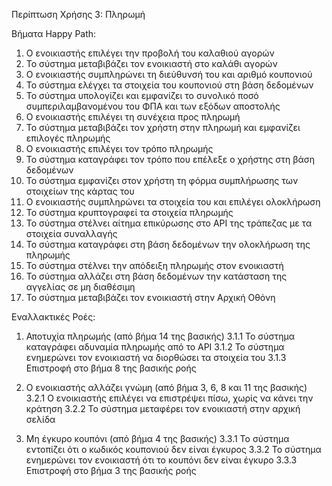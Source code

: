 Περίπτωση Χρήσης 3: Πληρωμή

Βήματα Happy Path:
1. Ο ενοικιαστής επιλέγει την προβολή του καλαθιού αγορών
2. Το σύστημα μεταβιβάζει τον ενοικιαστή στο καλάθι αγορών
3. Ο ενοικιαστής συμπληρώνει τη διεύθυνσή του και αριθμό κουπονιού
4. Το σύστημα ελέγχει τα στοιχεία του κουπονιού στη βάση δεδομένων
5. Το σύστημα υπολογίζει και εμφανίζει το συνολικό ποσό συμπεριλαμβανομένου του ΦΠΑ και των εξόδων αποστολής
6. Ο ενοικιαστής επιλέγει τη συνέχεια προς πληρωμή
7. Το σύστημα μεταβιβάζει τον χρήστη στην πληρωμή και εμφανίζει επιλογές πληρωμής
8. Ο ενοικιαστής επιλέγει τον τρόπο πληρωμής
9. Το σύστημα καταγράφει τον τρόπο που επέλεξε ο χρήστης στη βάση δεδομένων
10. Το σύστημα εμφανίζει στον χρήστη τη φόρμα συμπλήρωσης των στοιχείων της κάρτας του
11. Ο ενοικιαστής συμπληρώνει τα στοιχεία του και επιλέγει ολοκλήρωση
12. Το σύστημα κρυπτογραφεί τα στοιχεία πληρωμής
13. Το σύστημα στέλνει αίτημα επικύρωσης στο API της τράπεζας με τα στοιχεία συναλλαγής
14. Το σύστημα καταγράφει στη βάση δεδομένων την ολοκλήρωση της πληρωμής
15. Το σύστημα στέλνει την απόδειξη πληρωμής στον ενοικιαστή
16. Το σύστημα αλλάζει στη βάση δεδομένων την κατάσταση της αγγελίας σε μη διαθέσιμη
17. Το σύστημα μεταβιβάζει τον ενοικιαστή στην Αρχική Οθόνη

Εναλλακτικές Ροές:
1. Αποτυχία πληρωμής (από βήμα 14 της βασικής)
3.1.1 Το σύστημα καταγράφει αδυναμία πληρωμής από το API 
3.1.2 Το σύστημα ενημερώνει τον ενοικιαστή να διορθώσει τα στοιχεία του 
3.1.3 Επιστροφή στο βήμα 8 της βασικής ροής

2. Ο ενοικιαστής αλλάζει γνώμη (από βήμα 3, 6, 8 και 11 της βασικής)
3.2.1 Ο ενοικιαστής επιλέγει να επιστρέψει πίσω, χωρίς να κάνει την κράτηση
3.2.2 Το σύστημα μεταφέρει τον ενοικιαστή στην αρχική σελίδα

3. Μη έγκυρο κουπόνι (από βήμα 4 της βασικής)
3.3.1 Το σύστημα εντοπίζει ότι ο κωδικός κουπονιού δεν είναι έγκυρος
3.3.2 Το σύστημα ενημερώνει τον ενοικιαστή ότι το κουπόνι δεν είναι έγκυρο 
3.3.3 Επιστροφή στο βήμα 3 της βασικής ροής